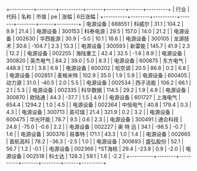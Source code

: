 +----------+--------+----------+-------+--------+------+---------+
|   行业   |  代码  |   名称   | 市值  |   pe   | 涨幅 | 6日涨幅 |
+----------+--------+----------+-------+--------+------+---------+
| 电源设备 | 688551 |  科威尔  | 31.1  | 104.2  | 9.9  |  21.4   |
| 电源设备 | 300153 | 科泰电源 | 29.5  | 157.0  | 14.0 |  21.2   |
| 电源设备 | 002630 | 华西能源 | 30.9  |  -5.0  | 10.1 |  18.6   |
| 电源设备 | 300105 | 龙源技术 | 30.6  | -104.7 | 2.3  |  13.3   |
| 电源设备 | 300593 |  新雷能  | 145.7 |  41.9  | 2.3  |  12.2   |
| 电源设备 | 002255 | 海陆重工 | 42.4  |  32.5  | -1.6 |   8.9   |
| 电源设备 | 300820 | 英杰电气 | 84.2  |  39.0  | 5.0  |   8.3   |
| 电源设备 | 600875 | 东方电气 | 448.8 |  12.1  | 3.8  |   6.9   |
| 电源设备 | 600202 |  哈空调  | 20.5  |  86.8  | 0.2  |   6.8   |
| 电源设备 | 002851 | 麦格米特 | 102.9 |  35.0  | 1.9  |   5.9   |
| 电源设备 | 600405 |  动力源  | 31.0  | -40.5  | 2.0  |   5.5   |
| 电源设备 | 002534 | 西子洁能 | 106.2 |  66.1  | 2.1  |   5.3   |
| 电源设备 | 002335 | 科华数据 | 114.5 |  29.2  | 1.9  |   4.9   |
| 电源设备 | 300870 |  欧陆通  | 44.3  | -37.7  | 1.5  |   4.9   |
| 电源设备 | 601727 | 上海电气 | 654.4 | 1294.2 | 1.0  |   4.5   |
| 电源设备 | 002364 | 中恒电气 | 40.8  | 179.4  | 0.3  |   4.3   |
| 电源设备 | 300713 |  英可瑞  | 21.4  | 321.9  | 0.2  |   3.2   |
| 电源设备 | 600475 | 华光环能 | 78.7  |  9.5   | 0.6  |   2.3   |
| 电源设备 | 300491 | 通合科技 | 24.8  | -75.0  | -0.6 |   2.2   |
| 电源设备 | 002227 | 奥 特 迅 | 34.1  | -98.5  | -0.7 |   1.6   |
| 电源设备 | 300376 |  易事特  | 171.1 |  43.3  | 1.0  |   1.4   |
| 电源设备 | 002665 | 首航高科 | 78.2  | -36.3  | -2.5 |   1.0   |
| 电源设备 | 300693 | 盛弘股份 | 52.1  |  56.7  | 1.2  |  -0.1   |
| 电源设备 | 002366 | *ST海核  | 29.4  | -23.8  | 0.9  |  -2.0   |
| 电源设备 | 002518 |  科士达  | 128.3 |  59.1  | 1.6  |  -2.2   |
+----------+--------+----------+-------+--------+------+---------+
